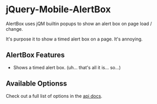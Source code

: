 jQuery-Mobile-AlertBox
======================

AlertBox uses jQM builtin popups to show an alert box on page load / change.

It's purpose it to show a timed alert box on a page.  It's annoying.

AlertBox Features
---------------------

* Shows a timed alert box. (uh...  that's all it is...  so...)

Available Optionss
-----------------

Check out a full list of options in the [api docs](http://dev.jtsage.com/jQM-AlertBox/options.html).
